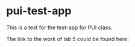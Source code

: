 # pui-test-app
This is a test for the test-app for PUI class.

The link to the work of lab 5 could be found here: 
